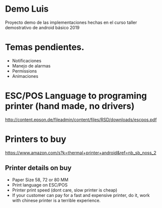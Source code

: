 # Demo Luis
Proyecto demo de las implementaciones hechas en el curso taller demostrativo de android básico 2019

# Temas pendientes.
 - Notificaciones
 - Manejo de alarmas
 - Permissions
 - Animaciones

# ESC/POS Language to programing printer (hand made, no drivers)
http://content.epson.de/fileadmin/content/files/RSD/downloads/escpos.pdf


# Printers to buy
https://www.amazon.com/s?k=thermal+printer+android&ref=nb_sb_noss_2

## Printer details on buy
 - Paper Size 58, 72 or 80 MM
 - Print language on ESC/POS
 - Printer print speed (dont care, slow printer is cheap)
 - If your customer can pay for a fast and expensive printer, do it, work with chinese printer is a terrible experience.

